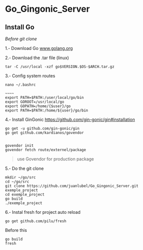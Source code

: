# Go_Gingonic_Server

## Install Go

_Before git clone_

1.- Download Go www.golang.org

2.- Download the .tar file (linux)

    tar -C /usr/local -xzf go$VERSION.$OS-$ARCH.tar.gz
    
3.- Config system routes
```
nano ~/.bashrc

~~~~
export PATH=$PATH:/user/local/go/bin
export GOROOT=/usr/local/go
export GOPATH=/home/{$user}/go
export PATH=$PATH:/home/${user}/go/bin

```
    
4.- Install GinGonic https://github.com/gin-gonic/gin#installation

    go get -u github.com/gin-gonic/gin
    go get github.com/kardianos/govendor
    
    
    govendor init
    govendor fetch route/externel/package
    
>use Govendor for production package
   
5.- Do the git clone

    mkdir ~/go/src
    cd ~/go/src
    git clone https://github.com/juanlubel/Go_Gingonic_Server.git exemple_project
    cd exemple_project
    go build
    ./exemple_project

6.- Instal fresh for project auto reload

    go get github.com/pilu/fresh

Before this

    go build
    fresh
    